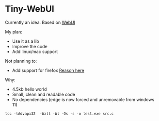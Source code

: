 # Tiny-WebUI
Currently an idea. Based on [WebUI](https://github.com/alifcommunity/webui)

My plan:
- Use it as a lib
- Improve the code
- Add linux/mac support

Not planning to:
- Add support for firefox [Reason here](https://bugzilla.mozilla.org/show_bug.cgi?id=1682593)

Why:
- 4.5kb hello world
- Small, clean and readable code
- No dependencies (edge is now forced and unremovable from windows 11)

```
tcc -lAdvapi32  -Wall -Wl -Os -s -o test.exe src.c
```

